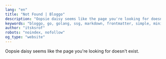```yaml
---
lang: "en"
title: "Not Found | Bloggo"
description: "Oopsie daisy seems like the page you're looking for doesn't exist."
keywords: "bloggo, go, golang, ssg, markdown, frontmatter, simple, minimalist"
author: "itsksrof"
robots: "noindex, nofollow"
og_type: "website"
---
```

Oopsie daisy seems like the page you're looking for doesn't exist.